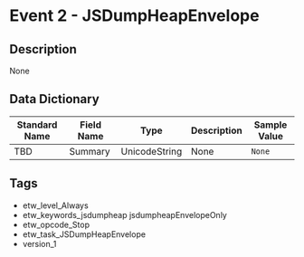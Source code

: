 # Event 2 - JSDumpHeapEnvelope

## Description
None

## Data Dictionary
|Standard Name|Field Name|Type|Description|Sample Value|
|---|---|---|---|---|
|TBD|Summary|UnicodeString|None|`None`|

## Tags
* etw_level_Always
* etw_keywords_jsdumpheap jsdumpheapEnvelopeOnly
* etw_opcode_Stop
* etw_task_JSDumpHeapEnvelope
* version_1